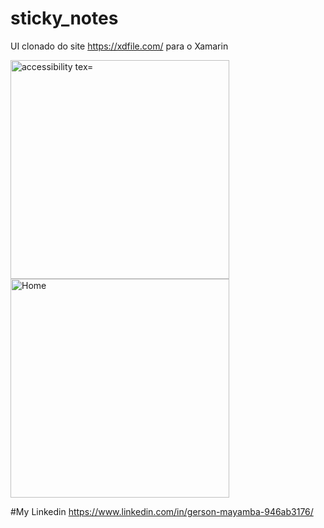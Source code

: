 # sticky_notes
UI clonado do site https://xdfile.com/ para o Xamarin

<p>
  <img src="https://user-images.githubusercontent.com/57480551/113327763-ba948000-92f1-11eb-8296-fbc4e1623681.png" width="350" alt="accessibility tex="Location">
  <img src="https://user-images.githubusercontent.com/57480551/113327629-90db5900-92f1-11eb-86c5-d60bbe6e656b.png" width="350" title="Home">
</p>
    

#My Linkedin https://www.linkedin.com/in/gerson-mayamba-946ab3176/
